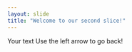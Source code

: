 ```yaml
---
layout: slide
title: "Welcome to our second slice!"
---
```


Your text
Use the left arrow to go back!
